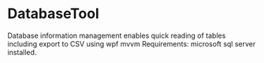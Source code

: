# DatabaseTool
 Database information management enables quick reading of tables including export to CSV using wpf mvvm
Requirements: microsoft sql server installed.
